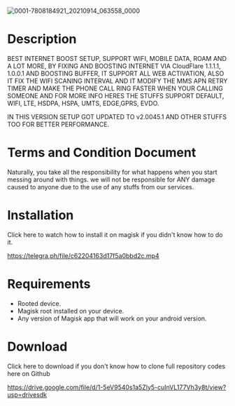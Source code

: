![0001-7808184921_20210914_063558_0000](https://user-images.githubusercontent.com/73354897/133165364-244ad963-52fb-4be9-9cd7-495f83568e61.png)



# Description
BEST INTERNET BOOST SETUP, SUPPORT WIFI, MOBILE DATA, ROAM AND A LOT MORE, BY FIXING AND BOOSTING INTERNET VIA CloudFlare 1.1.1.1, 1.0.0.1 AND BOOSTING BUFFER, IT SUPPORT ALL WEB ACTIVATION, ALSO IT FIX THE WIFI SCANING INTERVAL AND IT MODIFY THE MMS APN RETRY TIMER AND MAKE THE PHONE CALL RING FASTER WHEN YOUR CALLING SOMEONE AND FOR MORE INFO HERES THE STUFFS SUPPORT DEFAULT, WIFI, LTE, HSDPA, HSPA, UMTS, EDGE,GPRS, EVDO. 

IN THIS VERSION SETUP GOT UPDATED TO v2.0045.1 AND OTHER STUFFS TOO FOR BETTER PERFORMANCE.


# Terms and Condition Document

Naturally, you take all the responsibility for what happens when you start messing around with things. we will not be responsible for ANY damage caused to anyone due to the use of any stuffs from our services.


# Installation

Click here to watch how to install it on magisk if you didn't know how to do it.

https://telegra.ph/file/c62204163d17f5a0bbd2c.mp4

# Requirements

- Rooted device.
- Magisk root installed on your device.
- Any version of Magisk app that will work on your android version.

# Download 

Click here to download if you don't know how to clone full repository codes here on Github

https://drive.google.com/file/d/1-5eV9540s1a5Zly5-cuInVL177Vh3y8t/view?usp=drivesdk


